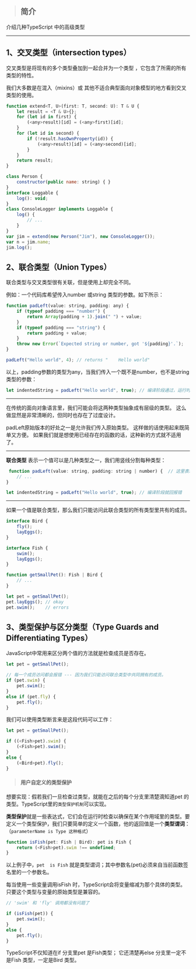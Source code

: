 > ## 简介

介绍几种TypeScript 中的高级类型

---

## 1、交叉类型（intersection types）

交叉类型是将现有的多个类型叠加到一起合并为一个类型 ，它包含了所需的所有类型的特性。

我们大多数是在混入（mixins）或 其他不适合典型面向对象模型的地方看到交叉类型的使用。

```js
function extend<T, U>(first: T, second: U): T & U {
    let result = <T & U>{};
    for (let id in first) {
        (<any>result)[id] = (<any>first)[id];
    }
    for (let id in second) {
        if (!result.hasOwnProperty(id)) {
            (<any>result)[id] = (<any>second)[id];
        }
    }
    return result;
}

class Person {
    constructor(public name: string) { }
}
interface Loggable {
    log(): void;
}
class ConsoleLogger implements Loggable {
    log() {
        // ...
    }
}
var jim = extend(new Person("Jim"), new ConsoleLogger());
var n = jim.name;
jim.log();
```

## 2、联合类型（Union Types）

联合类型与交叉类型很有关联，但是使用上却完全不同。

例如：一个代码库希望传入number 或string 类型的参数。如下所示：

```js
function padLeft(value: string, padding: any) {
    if (typeof padding === "number") {
        return Array(padding + 1).join(" ") + value;
    }
    if (typeof padding === "string") {
        return padding + value;
    }
    throw new Error(`Expected string or number, got '${padding}'.`);
}

padLeft("Hello world", 4); // returns "    Hello world"
```

以上，padding参数的类型为any，当我们传入一个既不是number，也不是string类型的参数：

```js
let indentedString = padLeft("Hello world", true); // 编译阶段通过，运行时报错
```

---

在传统的面向对象语言里，我们可能会将这两种类型抽象成有层级的类型。 这么做显然是非常清晰的，但同时也存在了过度设计。

padLeft原始版本的好处之一是允许我们传入原始类型。 这样做的话使用起来既简单又方便。 如果我们就是想使用已经存在的函数的话，这种新的方式就不适用了。

---

**联合类型** 表示一个值可以是几种类型之一，我们用竖线分割每种类型：

```js
 function padLeft(value: string, padding: string | number) {  // 这里表示一个值可以为string类型 或者 number类型
    // ...
}

let indentedString = padLeft("Hello world", true); // 编译阶段就回报错
```

---

如果一个值是联合类型，那么我们只能访问此联合类型的所有类型里共有的成员。

```js
interface Bird {
    fly();
    layEggs();
}

interface Fish {
    swim();
    layEggs();
}

function getSmallPet(): Fish | Bird {
    // ...
}

let pet = getSmallPet();
pet.layEggs(); // okay
pet.swim();    // errors
```

## 3、类型保护与区分类型（Type Guards and Differentiating Types）

JavaScript中常用来区分两个值的方法就是检查成员是否存在。

```js
let pet = getSmallPet();

// 每一个成员访问都会报错 --- 因为我们只能访问联合类型中共同拥有的成员。
if (pet.swim) {
    pet.swim();
}
else if (pet.fly) {
    pet.fly();
}
```

我们可以使用类型断言来是这段代码可以工作：

```js
let pet = getSmallPet();

if ((<Fish>pet).swim) {
    (<Fish>pet).swim();
}
else {
    (<Bird>pet).fly();
}
```

> #### 用户自定义的类型保护

想要实现：假若我们一旦检查过类型，就能在之后的每个分支里清楚滴知道pet 的类型。TypeScript里的`类型保护机制`可以实现。

**类型保护**就是一些表达式，它们会在运行时检查以确保在某个作用域里的类型。要定义一个类型保护，我们只要简单的定义一个函数，他的返回值是一个**类型谓词**：（`parameterName is Type 这种格式`）

```js
function isFish(pet: Fish | Bird): pet is Fish {
    return (<Fish>pet).swim !== undefined;
}
```

以上例子中，`pet  is Fish` 就是类型谓词；其中参数名\(pet\)必须来自当前函数签名里的一个参数名。

每当使用一些变量调用isFish 时，TypeScript会将变量缩减为那个具体的类型。只要这个类型与变量的原始类型是兼容的。

```js
// 'swim' 和 'fly' 调用都没有问题了

if (isFish(pet)) {
    pet.swim();
}
else {
    pet.fly();
}
```

TypeScript不仅知道在if 分支里pet 是Fish类型； 它还清楚再else 分支里一定不是Fish 类型，一定是Bird 类型。

